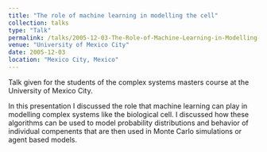 ```yaml
---
title: "The role of machine learning in modelling the cell"
collection: talks
type: "Talk"
permalink: /talks/2005-12-03-The-Role-of-Machine-Learning-in-Modelling-the-Cell
venue: "University of Mexico City"
date: 2005-12-03
location: "Mexico City, Mexico"
---
```


Talk given for the students of the complex systems masters course
at the University of Mexico City.

In this presentation I discussed the role that machine learning can 
play in modelling complex systems like the biological cell. I discussed
how these algorithms can be used to model probability distributions
and behavior of individual compenents that are then used in Monte
Carlo simulations or agent based models.

